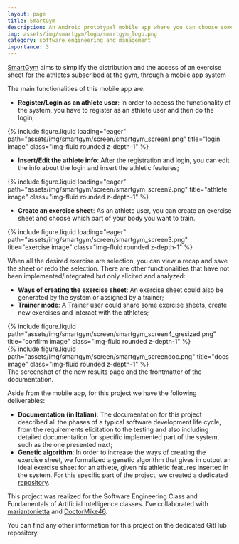 ```yaml
---
layout: page
title: SmartGym
description: An Android prototypal mobile app where you can choose some body weight exercises.
img: assets/img/smartgym/logo/smartgym_logo.png
category: software engineering and management
importance: 3
---
```


<a href="https://github.com/Tensa53/SmartGym">SmartGym</a> aims to simplify the distribution and the access of an
exercise sheet for the athletes subscribed at the gym, through a mobile app system

The main functionalities of this mobile app are:

- **Register/Login as an athlete user**: In order to access the functionality of the system, you have to register as an
athlete user and then do the login;
<div class="row">
    <div class="col-sm mt-3 mt-md-0">
        {% include figure.liquid loading="eager" path="assets/img/smartgym/screen/smartgym_screen1.png" 
      title="login image" class="img-fluid rounded z-depth-1" %}
    </div>
</div>

- **Insert/Edit the athlete info**: After the registration and login, you can edit the info about the login and
insert the athletic features;
<div class="row">
    <div class="col-sm mt-3 mt-md-0">
        {% include figure.liquid loading="eager" path="assets/img/smartgym/screen/smartgym_screen2.png" 
      title="athlete image" class="img-fluid rounded z-depth-1" %}
    </div>
</div>

- **Create an exercise sheet**: As an athlete user, you can create an exercise sheet and choose which part of your
body you want to train.
<div class="row">
    <div class="col-sm mt-3 mt-md-0">
        {% include figure.liquid loading="eager" path="assets/img/smartgym/screen/smartgym_screen3.png" 
      title="exercise image" class="img-fluid rounded z-depth-1" %}
    </div>
</div>

When all the desired exercise are selection, you can view a recap and save the sheet or redo the selection.
There are other functionalities that have not been implemented/integrated but only elicited and analyzed:

- **Ways of creating the exercise sheet**: An exercise sheet could also be generated by the system or assigned by a
  trainer;
- **Trainer mode**: A Trainer user could share some exercise sheets, create new exercises and interact with the athletes;

<div class="row justify-content-sm-center">
    <div class="col-sm-8 mt-3 mt-md-0">
        {% include figure.liquid path="assets/img/smartgym/screen/smartgym_screen4_gresized.png" 
      title="confirm image" class="img-fluid rounded z-depth-1" %}
    </div>
    <div class="col-sm-4 mt-3 mt-md-0">
        {% include figure.liquid path="assets/img/smartgym/screen/smartgym_screendoc.png" 
      title="docs image" class="img-fluid rounded z-depth-1" %}
    </div>
</div>
<div class="caption">
    The screenshot of the new results page and the frontmatter of the documentation.
</div>

Aside from the mobile app, for this project we have the following deliverables:

- **Documentation (in Italian)**: The documentation for this project described all the phases of a typical software
  development life cycle, from the requirements elicitation to the testing and also including detailed documentation
  for specific implemented part of the system, such as the one presented next;
- **Genetic algorithm**: In order to increase the ways of creating the exercise sheet, we formalized a genetic algorithm
  that gives in output an ideal exercise sheet for an athlete, given his athletic features inserted in the system.
  For this specific part of the project, we created a dedicated
  <a href="https://github.com/Tensa53/VirtualTrainer">repository</a>.

This project was realized for the Software Engineering Class and Fundamentals of Artificial Intelligence classes.
I've collaborated with <a href="https://github.com/mariantonietta-maselli">mariantonietta</a>
and <a href="https://github.com/DoctorMike46">DoctorMike46</a>.

You can find any other information for this project on the dedicated GitHub repository.
